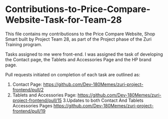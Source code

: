 # Contributions-to-Price-Compare-Website-Task-for-Team-28

This file contains my contributiosns to the Price Compare Website, Shop Smart built by Project Team 28, as part of the Project phase of the Zuri Training program.

Tasks assigned to me were front-end. I was assigned the task of developing the Contact page, the Tablets and Accessories Page and the HP brand page.

Pull requests initiated on completion of each task are outlined as:

1. Contact Page: https://github.com/Dev-180Memes/zuri-project-frontend/pull/2
2. Tablets and Accessories Page: https://github.com/Dev-180Memes/zuri-project-frontend/pull/15
3.Updates to both Contact And Tablets Accessories Pages https://github.com/Dev-180Memes/zuri-project-frontend/pull/19
